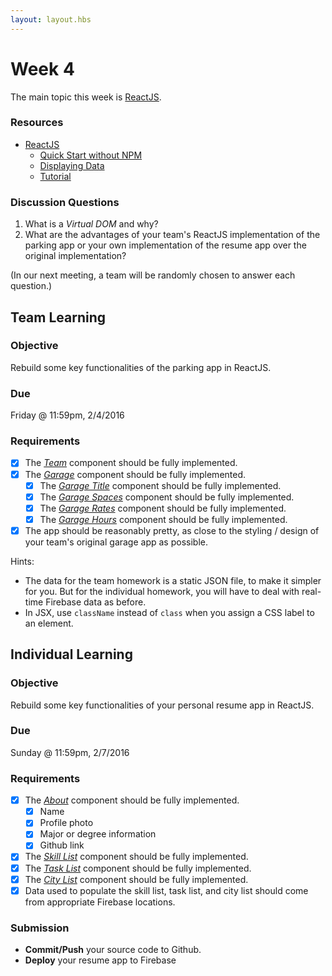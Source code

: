 ```yaml
---
layout: layout.hbs
---
```


# Week 4

The main topic this week is [ReactJS](https://facebook.github.io/react/).

### Resources

* [ReactJS](https://facebook.github.io/react/)
  * [Quick Start without NPM](https://facebook.github.io/react/docs/getting-started.html#quick-start-without-npm)
  * [Displaying Data](https://facebook.github.io/react/docs/displaying-data.html)
  * [Tutorial](https://facebook.github.io/react/docs/tutorial.html)

### Discussion Questions

1. What is a _Virtual DOM_ and why?
2. What are the advantages of your team's ReactJS implementation of the parking
app or your own implementation of the resume app over the original implementation?

(In our next meeting, a team will be randomly chosen to answer each question.)

## Team Learning

### Objective

Rebuild some key functionalities of the parking app in ReactJS.

### Due

Friday @ 11:59pm, 2/4/2016

### Requirements

* [x] The [_Team_](/apps/parking/react/components/team.js) component should be fully implemented.
* [x] The [_Garage_](/apps/parking/react/components/garage.js) component should be fully implemented.
  * [x] The [_Garage Title_](/apps/parking/react/components/garage-title.js) component should be fully implemented.
  * [x] The [_Garage Spaces_](/apps/parking/react/components/garage-spaces.js) component should be fully implemented.
  * [x] The [_Garage Rates_](/apps/parking/react/components/garage-rates.js) component should be fully implemented.
  * [x] The [_Garage Hours_](/apps/parking/react/components/garage-hours.js) component should be fully implemented.
* [x] The app should be reasonably pretty, as close to the styling / design of your team's original garage app as possible.

Hints:
* The data for the team homework is a static JSON file, to make it simpler for you. But
for the individual homework, you will have to deal with real-time Firebase data
as before.
* In JSX, use `className` instead of `class` when you assign a CSS label to an element.

## Individual Learning

### Objective

Rebuild some key functionalities of your personal resume app in ReactJS.

### Due

Sunday @ 11:59pm, 2/7/2016

### Requirements

* [x] The [_About_](/apps/resume/react/components/about.js) component should be fully implemented.
  * [x] Name
  * [x] Profile photo
  * [x] Major or degree information
  * [x] Github link  
* [X] The [_Skill List_](/apps/resume/react/components/skill-list.js) component should be fully implemented.
* [x] The [_Task List_](/apps/resume/react/components/task-list.js) component should be fully implemented.
* [x] The [_City List_](/apps/resume/react/components/city-list.js) component should be fully implemented.
* [x] Data used to populate the skill list, task list, and city list should come from
appropriate Firebase locations.

### Submission

* __Commit/Push__ your source code to Github.
* __Deploy__ your resume app to Firebase
